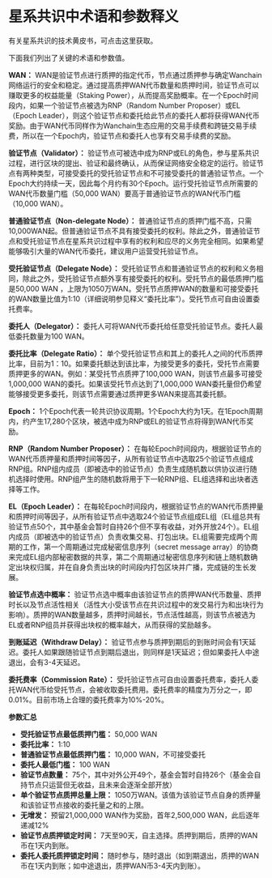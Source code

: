 # 星系共识中术语和参数释义

有关星系共识的技术黄皮书，可点击这里获取。

下面我们列出了关键的术语和参数值。

**WAN：** WAN是验证节点进行质押的指定代币，节点通过质押参与确定Wanchain网络运行的安全和稳定。通过提高质押WAN代币数量和质押时间，验证节点可以赚取更多的权益能量（Staking Power），从而提高奖励概率。在一个Epoch时间段内，如果一个验证节点被选为RNP（Random Number Proposer）或EL（Epoch Leader），则这个验证节点和委托给此节点的委托人都将获得WAN代币奖励。由于WAN代币同样作为Wanchain生态应用的交易手续费和跨链交易手续费，所以在一个Epoch内，验证节点和委托人也享有交易手续费的奖励。
 
**验证节点（Validator）：** 验证节点可被选中成为RNP或EL的角色，参与星系共识过程，进行区块的提出、验证和最终确认，从而保证网络安全稳定的运行。验证节点有两种类型，可接受委托的受托验证节点和不可接受委托的普通验证节点。一个Epoch大约持续一天，因此每个月约有30个Epoch。运行受托验证节点所需要的WAN代币数量门槛（50,000 WAN）要高于普通验证节点的WAN代币门槛（10,000 WAN）。
 
**普通验证节点（Non-delegate Node）：** 普通验证节点的质押门槛不高，只需10,000WAN起。但普通验证节点不具有接受委托的权利。除此之外，普通验证节点和受托验证节点在星系共识过程中享有的权利和应尽的义务完全相同。如果希望能够吸引大量的WAN代币委托，建议用户运营受托验证节点。

**受托验证节点（Delegate Node）：** 受托验证节点和普通验证节点的权利和义务相同，除此之外，受托验证节点额外享有接受委托的权利。受托节点的最低质押门槛是50,000 WAN ，上限为1050万WAN。受托节点质押WAN的数量和可接受委托的WAN数量比值为1:10（详细说明参见释义“委托比率”）。受托节点可自由设置委托费率。

**委托人（Delegator）：** 委托人可将WAN代币委托给任意受托验证节点。委托人最低委托数量为100 WAN。
 
**委托比率（Delegate Ratio）：** 单个受托验证节点和其上的委托人之间的代币质押比率，目前为1：10。如果委托额达到该比率，为接受更多的委托，受托节点需要质押更多的WAN。例如：某受托节点质押了100,000 WAN，则该节点最多可接受1,000,000 WAN的委托。如果该受托节点达到了1,000,000 WAN委托量但仍希望能够接受更多委托，则该节点需要通过质押更多WAN来提高其委托额。
  
**Epoch：** 1个Epoch代表一轮共识协议周期。1个Epoch大约为1天。在1Epoch周期内，约产生17,280个区块，被选中成为RNP或EL的验证节点将得到WAN代币奖励。
 
**RNP（Random Number Proposer）：** 在每轮Epoch时间段内，根据验证节点的WAN代币质押量和质押时间等因子，从所有验证节点中选取25个验证节点组成RNP组。RNP组内成员（即被选中的验证节点）负责生成随机数以供协议进行随机选择时使用。RNP组产生的随机数将用于下一轮RNP组、EL组选择和出块者选择等工作。
 
**EL（Epoch Leader）：** 在每轮Epoch时间段内，根据验证节点的WAN代币质押量和质押时间等因子，从所有验证节点中选取24个验证节点组成EL组（EL组总共有验证节点50个，其中基金会暂时自持26个但不享有收益，对外开放24个）。EL组内成员（即被选中的验证节点）负责收集交易、打包出块。EL组需要完成两个周期的工作，第一个周期通过完成秘密信息序列（secret message array）的协商来完成EL组内部秘密数据的共享，第二个周期通过秘密信息序列和链上随机数确定出块权归属，并在自身负责出块的时间段内打包区块并广播，完成链的生长发展。
 
**验证节点选中概率：** 验证节点选中概率由该验证节点的质押WAN代币数量、质押时长以及节点活性相关（活性大小受该节点在共识过程中的发交易行为和出块行为影响）。质押的WAN数量越多，质押时间越长，节点活性越高，则该节点被选为EL或者RNP组员并获得出块权的概率越大，从而获得的奖励越多。
 
**到账延迟（Withdraw Delay）：** 验证节点参与质押到期后的到账时间会有1天延迟。委托人如果跟随验证节点到期后退出，则同样是1天延迟；但如果委托人中途退出，会有3-4天延迟。

**委托费率（Commission Rate）：** 受托验证节点可自由设置委托费率，委托人委托WAN代币给受托节点，会被收取委托费用。委托费率的精度为万分之一，即0.01%。目前市场上合理的委托费率为10%-20%。

**参数汇总**
- **受托验证节点最低质押门槛：** 50,000 WAN
- **委托比率：** 1:10
- **普通验证节点最低质押门槛：** 10,000 WAN，不可接受委托
- **委托人最低门槛：** 100 WAN
- **验证节点数量：** 75个，其中对外公开49个，基金会暂时自持26个（基金会自持节点只运营但无收益，且未来会逐渐全部开放）
- **单个验证节点质押总量上限：** 1050万WAN。该值为该验证节点自身的质押量和该验证节点接收的委托量之和的上限。
- **无增发：** 预留21,000,000 WAN作为奖励，首年2,500,000 WAN，此后逐年递减12%
- **验证节点质押锁定时间：** 7天至90天，自主选择。质押到期后，质押的WAN币在1天内到账。
- **委托人委托质押锁定时间：** 随时参与，随时退出（如到期退出，质押的WAN币在1天内到账；如中途退出，质押WAN币3-4天内到账）。 


